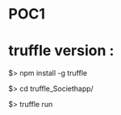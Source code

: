 # POC1

truffle version :
=================

$> npm install -g truffle

$> cd truffle_Societhapp/

$> truffle run